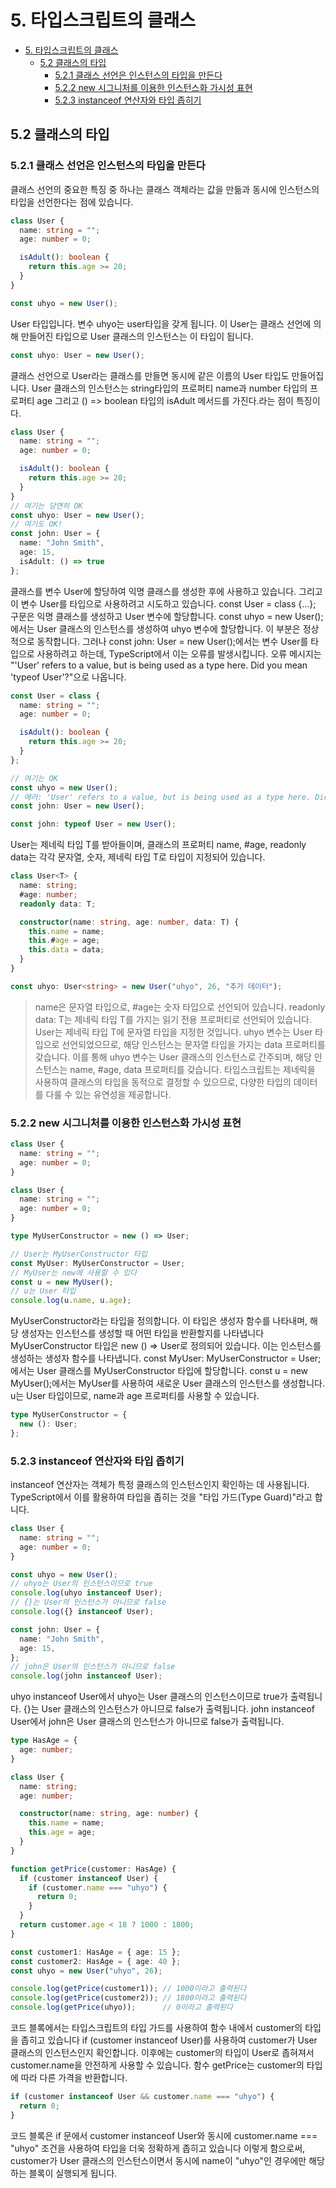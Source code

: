 # 5. 타입스크립트의 클래스

- [5. 타입스크립트의 클래스](#5-타입스크립트의-클래스)
  - [5.2 클래스의 타입](#52-클래스의-타입)
    - [5.2.1 클래스 선언은 인스턴스의 타입을 만든다](#521-클래스-선언은-인스턴스의-타입을-만든다)
    - [5.2.2 new 시그니처를 이용한 인스턴스화 가시성 표현](#522-new-시그니처를-이용한-인스턴스화-가시성-표현)
    - [5.2.3 instanceof 연산자와 타입 좁히기](#523-instanceof-연산자와-타입-좁히기)

## 5.2 클래스의 타입

### 5.2.1 클래스 선언은 인스턴스의 타입을 만든다

클래스 선언의 중요한 특징 중 하나는 클래스 객체라는 값을 만듦과 동시에 인스턴스의 타입을 선언한다는 점에 있습니다.
```ts
class User {
  name: string = "";
  age: number = 0;

  isAdult(): boolean {
    return this.age >= 20;
  }
}

const uhyo = new User();
```
User 타입입니다. 변수 uhyo는 user타입을 갖게 됩니다. 이 User는 클래스 선언에 의해 만들어진 타입으로 User 클래스의 인스턴스는 이 타입이 됩니다.
```ts
const uhyo: User = new User();
```
클래스 선언으로 User라는 클래스를 만들면 동시에 같은 이름의 User 타입도 만들어집니다. User 클래스의 인스턴스는 string타입의 프로퍼티 name과 number 타입의 프로퍼티 age 그리고 () => boolean 타입의 isAdult 메서드를 가진다.라는 점이 특징이다.
```ts
class User {
  name: string = "";
  age: number = 0;

  isAdult(): boolean {
    return this.age >= 20;
  }
}
// 여기는 당연히 OK
const uhyo: User = new User();
// 여기도 OK!
const john: User = {
  name: "John Smith",
  age: 15,
  isAdult: () => true
};
```
클래스를 변수 User에 할당하여 익명 클래스를 생성한 후에 사용하고 있습니다. 그리고 이 변수 User를 타입으로 사용하려고 시도하고 있습니다.
const User = class {...}; 구문은 익명 클래스를 생성하고 User 변수에 할당합니다.
const uhyo = new User();에서는 User 클래스의 인스턴스를 생성하여 uhyo 변수에 할당합니다. 이 부분은 정상적으로 동작합니다.
그러나 const john: User = new User();에서는 변수 User를 타입으로 사용하려고 하는데, TypeScript에서 이는 오류를 발생시킵니다. 오류 메시지는 "'User' refers to a value, but is being used as a type here. Did you mean 'typeof User'?"으로 나옵니다.
```ts
const User = class {
  name: string = "";
  age: number = 0;

  isAdult(): boolean {
    return this.age >= 20;
  }
};

// 여기는 OK
const uhyo = new User();
// 에러: 'User' refers to a value, but is being used as a type here. Did you mean 'typeof User'?
const john: User = new User();
```
```ts
const john: typeof User = new User();
```
User<T>는 제네릭 타입 T를 받아들이며, 클래스의 프로퍼티 name, #age, readonly data는 각각 문자열, 숫자, 제네릭 타입 T로 타입이 지정되어 있습니다.
```ts
class User<T> {
  name: string;
  #age: number;
  readonly data: T;

  constructor(name: string, age: number, data: T) {
    this.name = name;
    this.#age = age;
    this.data = data;
  }
}

const uhyo: User<string> = new User("uhyo", 26, "추가 데이터");
```
>name은 문자열 타입으로, #age는 숫자 타입으로 선언되어 있습니다.
readonly data: T는 제네릭 타입 T를 가지는 읽기 전용 프로퍼티로 선언되어 있습니다.
 User<string>는 제네릭 타입 T에 문자열 타입을 지정한 것입니다.
uhyo 변수는 User<string> 타입으로 선언되었으므로, 해당 인스턴스는 문자열 타입을 가지는 data 프로퍼티를 갖습니다.
이를 통해 uhyo 변수는 User 클래스의 인스턴스로 간주되며, 해당 인스턴스는 name, #age, data 프로퍼티를 갖습니다. 타입스크립트는 제네릭을 사용하여 클래스의 타입을 동적으로 결정할 수 있으므로, 다양한 타입의 데이터를 다룰 수 있는 유연성을 제공합니다.
### 5.2.2 new 시그니처를 이용한 인스턴스화 가시성 표현
```ts
class User {
  name: string = "";
  age: number = 0;
}
```
```ts
class User {
  name: string = "";
  age: number = 0;
}

type MyUserConstructor = new () => User;

// User는 MyUserConstructor 타입
const MyUser: MyUserConstructor = User;
// MyUser는 new에 사용할 수 있다
const u = new MyUser();
// u는 User 타입
console.log(u.name, u.age);
```
MyUserConstructor라는 타입을 정의합니다. 이 타입은 생성자 함수를 나타내며, 해당 생성자는 인스턴스를 생성할 때 어떤 타입을 반환할지를 나타냅니다
MyUserConstructor 타입은 new () => User로 정의되어 있습니다. 이는 인스턴스를 생성하는 생성자 함수를 나타냅니다.
const MyUser: MyUserConstructor = User;에서는 User 클래스를 MyUserConstructor 타입에 할당합니다.
const u = new MyUser();에서는 MyUser를 사용하여 새로운 User 클래스의 인스턴스를 생성합니다.
u는 User 타입이므로, name과 age 프로퍼티를 사용할 수 있습니다.
```ts
type MyUserConstructor = {
  new (): User;
};
```
### 5.2.3 instanceof 연산자와 타입 좁히기
instanceof 연산자는 객체가 특정 클래스의 인스턴스인지 확인하는 데 사용됩니다. TypeScript에서 이를 활용하여 타입을 좁히는 것을 "타입 가드(Type Guard)"라고 합니다.
```ts
class User {
  name: string = "";
  age: number = 0;
}

const uhyo = new User();
// uhyo는 User의 인스턴스이므로 true
console.log(uhyo instanceof User);
// {}는 User의 인스턴스가 아니므로 false
console.log({} instanceof User);

const john: User = {
  name: "John Smith",
  age: 15,
};
// john은 User의 인스턴스가 아니므로 false
console.log(john instanceof User);
```
uhyo instanceof User에서 uhyo는 User 클래스의 인스턴스이므로 true가 출력됩니다.
{}는 User 클래스의 인스턴스가 아니므로 false가 출력됩니다.
john instanceof User에서 john은 User 클래스의 인스턴스가 아니므로 false가 출력됩니다.
```ts
type HasAge = {
  age: number;
}

class User {
  name: string;
  age: number;

  constructor(name: string, age: number) {
    this.name = name;
    this.age = age;
  }
}

function getPrice(customer: HasAge) {
  if (customer instanceof User) {
    if (customer.name === "uhyo") {
      return 0;
    }
  }
  return customer.age < 18 ? 1000 : 1800;
}

const customer1: HasAge = { age: 15 };
const customer2: HasAge = { age: 40 };
const uhyo = new User("uhyo", 26);

console.log(getPrice(customer1)); // 1000이라고 출력된다
console.log(getPrice(customer2)); // 1800이라고 출력된다
console.log(getPrice(uhyo));      // 0이라고 출력된다
```
코드 블록에서는 타입스크립트의 타입 가드를 사용하여 함수 내에서 customer의 타입을 좁히고 있습니다
if (customer instanceof User)를 사용하여 customer가 User 클래스의 인스턴스인지 확인합니다.
이후에는 customer의 타입이 User로 좁혀져서 customer.name을 안전하게 사용할 수 있습니다.
함수 getPrice는 customer의 타입에 따라 다른 가격을 반환합니다.
```ts
if (customer instanceof User && customer.name === "uhyo") {
  return 0;
}
```
코드 블록은 if 문에서 customer instanceof User와 동시에 customer.name === "uhyo" 조건을 사용하여 타입을 더욱 정확하게 좁히고 있습니다
이렇게 함으로써, customer가 User 클래스의 인스턴스이면서 동시에 name이 "uhyo"인 경우에만 해당하는 블록이 실행되게 됩니다.